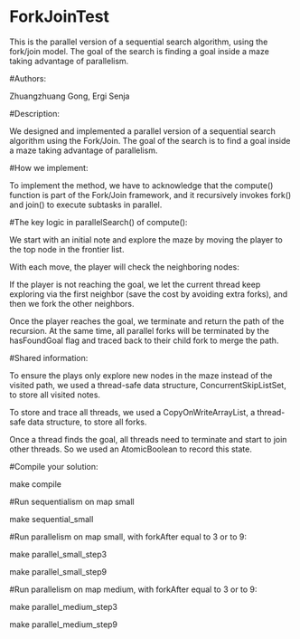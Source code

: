 # ForkJoinTest

This is the parallel version of a sequential search algorithm, using the fork/join model. The goal of the search is finding a goal inside a maze taking advantage of parallelism.

#Authors: 

  Zhuangzhuang Gong, Ergi Senja

#Description:

  We designed and implemented a parallel version of a sequential search algorithm using the Fork/Join. The goal of the search is to find a goal inside a maze taking advantage of parallelism.

#How we implement:

  To implement the method, we have to acknowledge that the compute() function is part of the Fork/Join framework, and it recursively invokes fork() and join() to execute subtasks in parallel.

#The key logic in  parallelSearch() of compute():

  We start with an initial note and explore the maze by moving the player to the top node in the frontier list. 

  With each move, the player will check the neighboring nodes:

  If the player is not reaching the goal, we let the current thread keep exploring via the first neighbor (save the cost by avoiding extra forks), and then we fork the other neighbors. 

  Once the player reaches the goal, we terminate and return the path of the recursion. At the same time, all parallel forks will be terminated by the hasFoundGoal flag and traced back to their child fork to merge the path. 


#Shared information:

  To ensure the plays only explore new nodes in the maze instead of the visited path, we used a thread-safe data structure, ConcurrentSkipListSet, to store all visited notes.

  To store and trace all threads, we used a CopyOnWriteArrayList, a thread-safe data structure, to store all forks.

  Once a thread finds the goal, all threads need to terminate and start to join other threads. So we used an AtomicBoolean to record this state.



#Compile your solution:


  make compile


#Run sequentialism on map small


  make sequential_small


#Run parallelism on map small, with forkAfter equal to 3 or to 9:


  make parallel_small_step3


  make parallel_small_step9


#Run parallelism on map medium, with forkAfter equal to 3 or to 9:


  make parallel_medium_step3


  make parallel_medium_step9


